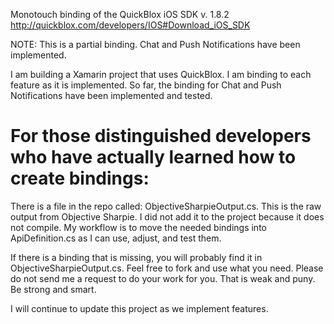 
Monotouch binding of the QuickBlox iOS SDK v. 1.8.2
http://quickblox.com/developers/IOS#Download_iOS_SDK

NOTE:  This is a partial binding.  Chat and Push Notifications have been implemented.

I am building a Xamarin project that uses QuickBlox.  I am binding to each feature as it is implemented.  So far, the binding for Chat and Push Notifications have been implemented and tested.

For those distinguished developers who have actually learned how to create bindings:
====================================================================================
There is a file in the repo called: ObjectiveSharpieOutput.cs.  This is the raw output from Objective Sharpie.  I did not add it to the project because it does not compile.  My workflow is to move the needed bindings into ApiDefinition.cs as I can use, adjust, and test them.

If there is a binding that is missing, you will probably find it in ObjectiveSharpieOutput.cs.  Feel free to fork and use what you need.  Please do not send me a request to do your work for you.  That is weak and puny.  Be strong and smart.

I will continue to update this project as we implement features.

